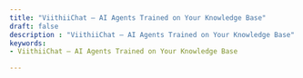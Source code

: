 ```yaml
---
title: "ViithiiChat – AI Agents Trained on Your Knowledge Base"
draft: false
description : "ViithiiChat – AI Agents Trained on Your Knowledge Base" 
keywords:
- ViithiiChat – AI Agents Trained on Your Knowledge Base

---
```



